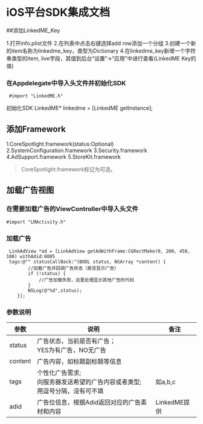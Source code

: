 # iOS平台SDK集成文档

##添加LinkedME_Key

1.打开info.plist文件
2.在列表中点击右键选择add row添加一个分组
3.创建一个新的item名称为linkedme_key，类型为Dictionary
4.在linkedme_key新增一个字符串类型的item, live字段，其值到后台“设置”->“应用”中进行查看(LinkedME Key的值)

### 在Appdelegate中导入头文件并初始化SDK

```
 #import "LinkedME.h"
```


初始化SDK
LinkedME* linkedme = [LinkedME getInstance];

## 添加Framework

1.CoreSpotlight.framework(status:Optional)
2.SystemConfiguration.framework
3.Security.framework
4.AdSupport.framework
5.StoreKit.framework

>  CoreSpotlight.framework标记为可选。

## 加载广告视图

### 在需要加载广告的ViewController中导入头文件

```
#import "LMActivity.h"
```
 
### 加载广告
 
```
 LinkAdView *ad = [LinkAdView getAdWithFrame:CGRectMake(0, 200, 450, 100) withAdid:8005 
 tags:@"" statusCallBack:^(BOOL status, NSArray *content) {
        //加载广告并回调广告状态（是否显示广告）
        if (!status) {
            //广告加载失败，这里处理显示其他广告的代码
        }
        NSLog(@"%d",status);
    }];
```



### 参数说明

| 参数 | 说明 | 备注 |
| --- | --- | --- |
| status | 广告状态，当前是否有广告；</br>YES为有广告，NO无广告 |   |
| content | 广告内容，如标题副标题等信息|   |
| tags | 个性化广告需求;</br>向服务器发送希望的广告内容或者类型;</br>用逗号分隔，没有可不填|如a,b,c|
| adid | 广告位信息，根据Adid返回对应的广告素材和内容|LinkedME提供   |
